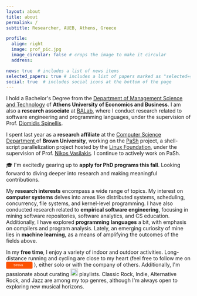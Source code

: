 ```yaml
---
layout: about
title: about
permalink: /
subtitle: Researcher, AUEB, Athens, Greece

profile:
  align: right
  image: prof_pic.jpg
  image_circular: false # crops the image to make it circular
  address: 

news: true  # includes a list of news items
selected_papers: true # includes a list of papers marked as "selected={true}"
social: true  # includes social icons at the bottom of the page
---
```


I hold a Bachelor's Degree from the <a href='https://www.dept.aueb.gr/en/dmst'>Department of Management Science and Technology</a> of **Athens University of Economics and Business**. I am also a **research associate** at <a href='https://www.balab.aueb.gr'>BALab</a>, where I conduct research related to software engineering and programming languages, under the supervision of Prof. <a href='https://www2.dmst.aueb.gr/dds/index.el.html'>Diomidis Spinellis</a>.

I spent last year as a **research affiliate** at the <a href="https://cs.brown.edu/">Computer Science Department </a> of **Brown University**, working on the <a href='https://binpa.sh'>PaSh</a> project, a shell-script parallelization project hosted by the <a href="https://www.linuxfoundation.org/press/press-release/linux-foundation-to-host-the-pash-project-accelerating-shell-scripting-with-automated-parallelization-for-industrial-use-cases">Linux Foundation</a>, under the supervision of Prof. <a href='http://nikos.vasilak.is/'>Nikos Vasilakis</a>. I continue to actively work on PaSh.

🎓 I'm excitedly gearing up to **apply for PhD programs this fall**. Looking forward to diving deeper into research and making meaningful contributions.

My **research interests** encompass a wide range of topics. My interest on **computer systems** delves into areas like distributed systems, scheduling, concurrency, file systems, and kernel-level programming. I have also conducted research related to **empirical software engineering**, focusing in mining software repositories, software analytics, and CS education. Additionally, I have explored **programming languages** a bit, with emphasis on compilers and program analysis. Lately, an emerging curiosity of mine lies in **machine learning**, as a means of amplifying the outcomes of the fields above.

In my **free time**, I enjoy a variety of indoor and outdoor activities. Long-distance running and cycling are close to my heart (feel free to follow me on <a style="display:inline-block;background-color:#FC5200;color:#fff;padding:4px 5px 4px 18px;vertical-align:middle;font-size:9px;font-family:Helvetica, Arial, sans-serif;white-space:nowrap;text-decoration:none;background-repeat:no-repeat;background-position:10px top;border-radius:3px;background-image:url('http://badges.strava.com/logo-strava-echelon.png')" href='https://www.strava.com/athletes/gliargko' target="_clean"><img src='http://badges.strava.com/logo-strava.png' alt='Strava' style='margin-left:2px;vertical-align:text-bottom' height=11 width=47 />
</a> ), either solo or with the company of others. 
Additionally, I'm passionate about curating
<a href="https://open.spotify.com/user/5tjsyyq952wsk4sm0sbog24yu?si=5e993390c0c64304"><img src="https://storage.googleapis.com/pr-newsroom-wp/1/2018/11/Spotify_Logo_RGB_Green.png" style="display:inline-block;height:20px"></a> playlists. Classic Rock, Indie, Alternative Rock, and Jazz are among my top genres, although I'm always open to exploring new musical horizons.